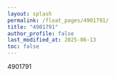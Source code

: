 ```yaml
---
layout: splash
permalink: /float_pages/4901791/
title: "4901791"
author_profile: false
last_modified_at: 2025-06-13
toc: false
---
```

 
4901791

